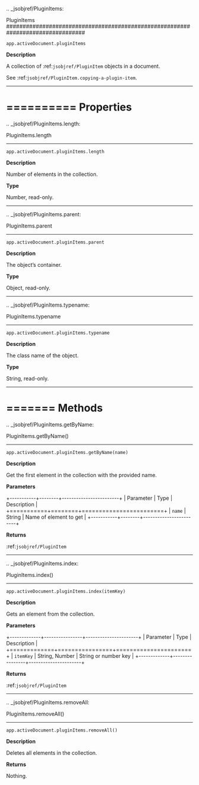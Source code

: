 .. _jsobjref/PluginItems:

PluginItems
################################################################################

``app.activeDocument.pluginItems``

**Description**

A collection of :ref:`jsobjref/PluginItem` objects in a document.

See :ref:`jsobjref/PluginItem.copying-a-plugin-item`.

----

==========
Properties
==========

.. _jsobjref/PluginItems.length:

PluginItems.length
********************************************************************************

``app.activeDocument.pluginItems.length``

**Description**

Number of elements in the collection.

**Type**

Number, read-only.

----

.. _jsobjref/PluginItems.parent:

PluginItems.parent
********************************************************************************

``app.activeDocument.pluginItems.parent``

**Description**

The object’s container.

**Type**

Object, read-only.

----

.. _jsobjref/PluginItems.typename:

PluginItems.typename
********************************************************************************

``app.activeDocument.pluginItems.typename``

**Description**

The class name of the object.

**Type**

String, read-only.

----

=======
Methods
=======

.. _jsobjref/PluginItems.getByName:

PluginItems.getByName()
********************************************************************************

``app.activeDocument.pluginItems.getByName(name)``

**Description**

Get the first element in the collection with the provided name.

**Parameters**

+-----------+--------+------------------------+
| Parameter |  Type  |      Description       |
+===========+========+========================+
| ``name``  | String | Name of element to get |
+-----------+--------+------------------------+

**Returns**

:ref:`jsobjref/PluginItem`

----

.. _jsobjref/PluginItems.index:

PluginItems.index()
********************************************************************************

``app.activeDocument.pluginItems.index(itemKey)``

**Description**

Gets an element from the collection.

**Parameters**

+-------------+----------------+----------------------+
|  Parameter  |      Type      |     Description      |
+=============+================+======================+
| ``itemKey`` | String, Number | String or number key |
+-------------+----------------+----------------------+

**Returns**

:ref:`jsobjref/PluginItem`

----

.. _jsobjref/PluginItems.removeAll:

PluginItems.removeAll()
********************************************************************************

``app.activeDocument.pluginItems.removeAll()``

**Description**

Deletes all elements in the collection.

**Returns**

Nothing.
